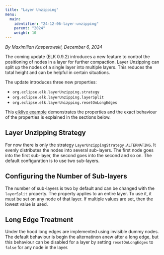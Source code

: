 ```yaml
---
title: "Layer Unzipping"
menu:
  main:
    identifier: "24-12-06-layer-unzipping"
    parent: "2024"
    weight: 10
---
```


_By Maximilian Kasperowski, December 6, 2024_

The coming update (ELK 0.9.2) introduces a new feature to control the positioning of nodes in a layer for further compaction.
Layer Unzipping can split up the nodes of a single layer into multiple layers.
This reduces the total height and can be helpful in certain situations.

The update introduces three new properties:
- `org.eclipse.elk.layerUnzipping.strategy`
- `org.eclipse.elk.layerUnzipping.layerSplit`
- `org.eclipse.elk.layerUnizpping.resetOnLongEdges`

This [elklive example](https://rtsys.informatik.uni-kiel.de/elklive/elkgraph.html?compressedContent=MYewdgzglgJgpgJwLIngGwPIPggdBAFwQEMC4BzATwC4ACABQCUBRAMWcYH1mARAcWYBlAFBpilRAFUwALygAHeVDDl8RUhRq0AggBkAKhwBy2-QEkjfYcLCo4tMAEZa1uDHL2ntALQA+BwBMLm4eDs5+DgDMwiGeQRFgACwx7p4ArD7+Sa6pYZkOybF5CWkpoV4JAGzWAPQ1tABmUAiEtGIIoWISCDZ2gbQA3sK0I23iUrIKSiq4CHAQcAQYYLrg5MypEHQNxGgLtHW0MFAQxABGaPbwOwCuaAS0Z3AAFsQAblAgNwi0xGAwtCIcFIbTWtFiEF+kLm5DuxB+tngEGEAF9evAooNhqMuhM5IplKpcQhBPI0FACHQAqj0Z5Ei5EekGX0wJUXMJDgtQP8xh17MTaYFnENRmNutJ8dMieMSWSKXRomjGVFnIKkqrlWA0hqWZVVWU6fl1cFcqyjXqcuUAuEsgB2E3lSI2hz2g0FZ1gV1FLUer2mvVG11q21AA) demonstrates the properties and the exact behaviour of the properties is explained in the sections below.

## Layer Unzipping Strategy
For now there is only the strategy `LayerUnzippingStrategy.ALTERNATING`.
It evenly distributes the nodes into several sub-layers.
The first node goes into the first sub-layer, the second goes into the second and so on.
The default configuration is to use two sub-layers.

## Configuring the Number of Sub-layers
The number of sub-layers is two by default and can be changed with the `layerSplit` property.
The property applies to an entire layer.
To use it, it must be set on any node of that layer.
If multiple values are set, then the lowest value is used.

## Long Edge Treatment
Under the hood long edges are implemented using invisible dummy nodes.
The default behaviour is begin the alternatinon anew after a long edge, but this behaviour can be disabled for a layer by setting `resetOnLongEdges` to `false` for any node in the layer.